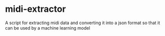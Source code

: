 # midi-extractor
A script for extracting midi data and converting it into a json format so that it can be used by a machine learning model
